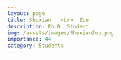 ```yaml
---
layout: page
title: Shuxian   <br>  Zou
description: Ph.D. Student
img: /assets/images/ShuxianZou.png
importance: 44
category: Students
---
```

